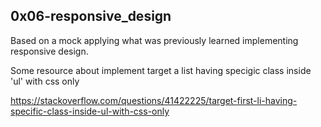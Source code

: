 ## 0x06-responsive_design

Based on a mock applying what was previously learned implementing responsive design.

Some resource about implement target a list having specigic class inside 'ul' with css only

https://stackoverflow.com/questions/41422225/target-first-li-having-specific-class-inside-ul-with-css-only